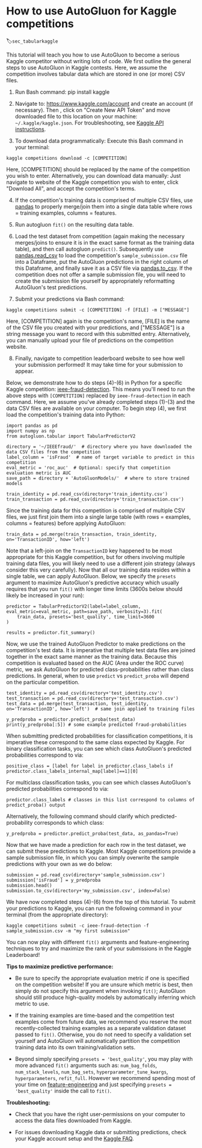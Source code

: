 # How to use AutoGluon for Kaggle competitions
:label:`sec_tabularkaggle`

This tutorial will teach you how to use AutoGluon to become a serious Kaggle competitor without writing lots of code.
We first outline the general steps to use AutoGluon in Kaggle contests. Here, we assume the competition involves tabular data which are stored in one (or more) CSV files.

1) Run Bash command: pip install kaggle

2) Navigate to: https://www.kaggle.com/account and create an account (if necessary).
Then , click on "Create New API Token" and move downloaded file to this location on your machine: `~/.kaggle/kaggle.json`. For troubleshooting, see [Kaggle API instructions](https://www.kaggle.com/docs/api).

3) To download data programmatically: Execute this Bash command in your terminal:

`kaggle competitions download -c [COMPETITION]`

Here, [COMPETITION] should be replaced by the name of the competition you wish to enter.
Alternatively, you can download data manually: Just navigate to website of the Kaggle competition you wish to enter, click "Download All", and accept the competition's terms.

4) If the competition's training data is comprised of multiple CSV files, use [pandas](https://pandas.pydata.org/pandas-docs/stable/user_guide/merging.html) to properly merge/join them into a single data table where rows = training examples, columns = features.

5) Run autogluon `fit()` on the resulting data table.

6) Load the test dataset from competition (again making the necessary merges/joins to ensure it is in the exact same format as the training data table), and then call autogluon `predict()`.  Subsequently use [pandas.read_csv](https://pandas.pydata.org/pandas-docs/stable/reference/api/pandas.read_csv.html) to load the competition's `sample_submission.csv` file into a Dataframe, put the AutoGluon predictions in the right column of this Dataframe, and finally save it as a CSV file via [pandas.to_csv](https://pandas.pydata.org/pandas-docs/stable/reference/api/pandas.DataFrame.to_csv.html). If the competition does not offer a sample submission file, you will need to create the submission file yourself by appropriately reformatting AutoGluon's test predictions.

7) Submit your predictions via Bash command:

`kaggle competitions submit -c [COMPETITION] -f [FILE] -m ["MESSAGE"]`

Here, [COMPETITION] again is the competition's name, [FILE] is the name of the CSV file you created with your predictions, and ["MESSAGE"] is a string message you want to record with this submitted entry. Alternatively, you can  manually upload your file of predictions on the competition website.

8) Finally, navigate to competition leaderboard website to see how well your submission performed!
It may take time for your submission to appear.



Below, we demonstrate how to do steps (4)-(6) in Python for a specific Kaggle competition: [ieee-fraud-detection](https://www.kaggle.com/c/ieee-fraud-detection/).
This means you'll need to run the above steps with `[COMPETITION]` replaced by `ieee-fraud-detection` in each command.  Here, we assume you've already completed steps (1)-(3) and the data CSV files are available on your computer. To begin step (4), we first load the competition's training data into Python:

```
import pandas as pd
import numpy as np
from autogluon.tabular import TabularPredictorV2

directory = '~/IEEEfraud/'  # directory where you have downloaded the data CSV files from the competition
label_column = 'isFraud'  # name of target variable to predict in this competition
eval_metric = 'roc_auc'  # Optional: specify that competition evaluation metric is AUC
save_path = directory + 'AutoGluonModels/'  # where to store trained models

train_identity = pd.read_csv(directory+'train_identity.csv')
train_transaction = pd.read_csv(directory+'train_transaction.csv')
```

Since the training data for this competition is comprised of multiple CSV files, we just first join them into a single large table (with rows = examples, columns = features) before applying AutoGluon:

```
train_data = pd.merge(train_transaction, train_identity, on='TransactionID', how='left')
```

Note that a left-join on the `TransactionID` key happened to be most appropriate for this Kaggle competition, but for others involving multiple training data files, you will likely need to use a different join strategy (always consider this very carefully). Now that all our training data resides within a single table, we can apply AutoGluon. Below, we specify the `presets` argument to maximize AutoGluon's predictive accuracy which usually requires that you run `fit()` with longer time limits (3600s below should likely be increased in your run):
```
predictor = TabularPredictorV2(label=label_column, eval_metric=eval_metric, path=save_path, verbosity=3).fit(
    train_data, presets='best_quality', time_limit=3600
)

results = predictor.fit_summary()
```

Now, we use the trained AutoGluon Predictor to make predictions on the competition's test data. It is imperative that multiple test data files are joined together in the exact same manner as the training data. Because this competition is evaluated based on the AUC (Area under the ROC curve) metric, we ask AutoGluon for predicted class-probabilities rather than class predictions. In general, when to use `predict` vs `predict_proba` will depend on the particular competition.

```
test_identity = pd.read_csv(directory+'test_identity.csv')
test_transaction = pd.read_csv(directory+'test_transaction.csv')
test_data = pd.merge(test_transaction, test_identity, on='TransactionID', how='left')  # same join applied to training files

y_predproba = predictor.predict_proba(test_data)
print(y_predproba[:5]) # some example predicted fraud-probabilities
```

When submitting predicted probabilities for classification competitions, it is imperative these correspond to the same class expected by Kaggle. For binary classification tasks, you can see which class AutoGluon's predicted probabilities correspond to via:

```
positive_class = [label for label in predictor.class_labels if predictor.class_labels_internal_map[label]==1][0]
```

For multiclass classification tasks, you can see which classes AutoGluon's predicted probabilities correspond to via:

```
predictor.class_labels # classes in this list correspond to columns of predict_proba() output
```

Alternatively, the following command should clarify which predicted-probability corresponds to which class:

```
y_predproba = predictor.predict_proba(test_data, as_pandas=True)
```

Now that we have made a prediction for each row in the test dataset, we can submit these predictions to Kaggle. Most Kaggle competitions provide a sample submission file, in which you can simply overwrite the sample predictions with your own as we do below:

```
submission = pd.read_csv(directory+'sample_submission.csv')
submission['isFraud'] = y_predproba
submission.head()
submission.to_csv(directory+'my_submission.csv', index=False)
```

We have now completed steps (4)-(6) from the top of this tutorial. To submit your predictions to Kaggle, you can run the following command in your terminal (from the appropriate directory):

`kaggle competitions submit -c ieee-fraud-detection -f sample_submission.csv -m "my first submission"`

You can now play with different `fit()` arguments and feature-engineering techniques to try and maximize the rank of your submissions in the Kaggle Leaderboard!


**Tips to maximize predictive performance:**

   - Be sure to specify the appropriate evaluation metric if one is specified on the competition website! If you are unsure which metric is best, then simply do not specify this argument when invoking `fit()`; AutoGluon should still produce high-quality models by automatically inferring which metric to use.

   - If the training examples are time-based and the competition test examples come from future data, we recommend you reserve the most recently-collected training examples as a separate validation dataset passed to `fit()`. Otherwise, you do not need to specify a validation set yourself and AutoGluon will automatically partition the competition training data into its own training/validation sets.

   - Beyond simply specifying `presets = 'best_quality'`, you may play with more advanced `fit()` arguments such as: `num_bag_folds`, `num_stack_levels`, `num_bag_sets`, `hyperparameter_tune_kwargs`, `hyperparameters`, `refit_full`. However we recommend spending most of your time on [feature-engineering](https://www.coursera.org/lecture/competitive-data-science/overview-1Nh5Q) and just specifying `presets = 'best_quality'` inside the call to `fit()`.


**Troubleshooting:**

- Check that you have the right user-permissions on your computer to access the data files downloaded from Kaggle.

- For issues downloading Kaggle data or submitting predictions, check your Kaggle account setup and the [Kaggle FAQ](https://www.kaggle.com/general/14438).
